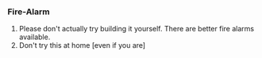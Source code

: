 ### Fire-Alarm
1. Please don't actually try building it yourself. There are better fire alarms available. 
2. Don't try this at home [even if you are] 
